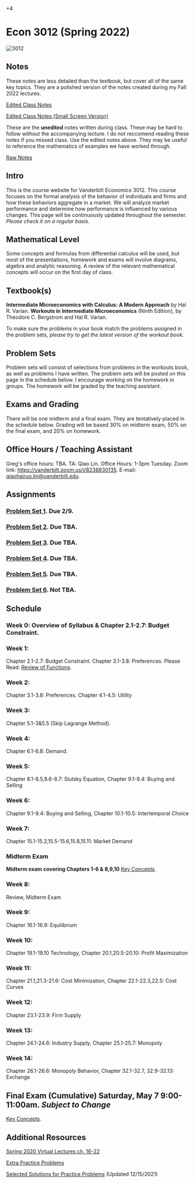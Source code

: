 +4

# Econ 3012 (Spring 2022)

![3012](../files/Images/3012.png)

## Notes

These notes are less detailed than the textbook, but cover all of the same key topics. They are a polished version of the notes created during my Fall 2022 lectures.  

[Edited Class Notes](../files/3010/3012_Notes.pdf)  

[Edited Class Notes (Small Screen Version)](../files/3010/3012_Notes_Small.pdf)  

These are the **unedited** notes written during class. These may be hard to follow without the accompanying lecture. I do not reccomend reading these notes if you missed class. Use the edited notes above. They may be useful to reference the mathematics of examples we have worked through.  

[Raw Notes](../files/3010/3012_Notes_Raw_S2022.pdf) 


## Intro

This is the course website for Vanderbilt Economics 3012. This course focuses on the formal analysis of the behavior of individuals and firms and how these behaviors aggregate in a market. We will analyze market performance and determine how performance is influenced by various changes. This page will be continuously updated throughout the semester. *Please check it on a regular basis*.

## Mathematical Level

Some concepts and formulas from differential calculus will be used, but most of the presentations, homework and exams will involve diagrams, algebra and analytic reasoning. A review of the relevant mathematical concepts will occur on the first day of class.

## Textbook(s)

**Intermediate Microeconomics with Calculus: A Modern Approach** by Hal R. Varian. **Workouts in Intermediate Microeconomics** (Ninth Edition), by Theodore C. Bergstrom and Hal R. Varian.  

To make sure the problems in your book match the problems assigned in the problem sets, *please try to get the latest version of the workout book.* 


## Problem Sets

Problem sets will consist of selections from problems in the workouts book, as well as problems I have written. The problem sets will be posted on this page in the schedule below. I encourage working on the homework in groups. The homework will be graded by the teaching assistant.

## Exams and Grading

There will be one midterm and a final exam. They are tentatively placed in the schedule below. Grading will be based 30% on midterm exam, 50% on the final exam, and 20% on homework.

## Office Hours / Teaching Assistant

Greg's office hours: TBA. TA: Qiao Lin. Office Hours: 1-3pm Tuesday. Zoom link: https://vanderbilt.zoom.us/j/8238830135. E-mail: qiaohairuo.lin@vanderbilt.edu.

## Assignments

### [Problem Set 1](../files/3010/Problem_Set_1.pdf). Due 2/9.
### [Problem Set 2](../files/3010/Problem_Set_2.pdf). Due TBA.
### [Problem Set 3](../files/3010/Problem_Set_3.pdf). Due TBA.
### [Problem Set 4](../files/3010/Problem_Set_4.pdf). Due TBA.
### [Problem Set 5](../files/3010/Problem_Set_5.pdf). Due TBA.
### [Problem Set 6](../files/3010/Problem_Set_6.pdf). Not TBA.

## Schedule

### Week 0: Overview of Syllabus & Chapter 2.1-2.7: Budget Constraint.

### Week 1:

Chapter 2.1-2.7: Budget Constraint. Chapter 3.1-3.8: Preferences.
Please Read: [Review of Functions](../files/3010/MathReviewFunctions.pdf).

### Week 2:

Chapter 3.1-3.8: Preferences. Chapter 4.1-4.5: Utility

### Week 3:

Chapter 5.1-3&5.5 (Skip Lagrange Method).

### Week 4:

Chapter 6.1-6.8: Demand.

### Week 5:

Chapter 8.1-8.5,8.6-8.7: Slutsky Equation, Chapter 9.1-9.4: Buying and Selling

### Week 6:

Chapter 9.1-9.4: Buying and Selling, Chapter 10.1-10.5: Intertemporal Choice

### Week 7: 

Chapter 15.1-15.2,15.5-15.6,15.8,15.11: Market Demand

### Midterm Exam 

**Midterm exam covering Chapters 1-6 & 8,9,10** [Key Concepts](../files/3010/Key_Concepts_2021_Midterm.pdf).

### Week 8: 

Review, Midterm Exam

### Week 9: 

Chapter 16.1-16.9: Equilibrium

### Week 10:

Chapter 19.1-19.10 Technology, Chapter 20.1,20.5-20.10: Profit Maximization

### Week 11:

Chapter 21.1,21.3-21.6: Cost Minimization, Chapter 22.1-22.3,22.5: Cost Curves

### Week 12:

Chapter 23.1-23.9: Firm Supply

### Week 13:

Chapter 24.1-24.6: Industry Supply, Chapter 25.1-25.7: Monopoly

### Week 14:

Chapter 26.1-26.6: Monopoly Behavior, Chapter 32.1-32.7, 32.9-32.13: Exchange


## Final Exam (Cumulative) Saturday, May 7 9:00-11:00am. *Subject to Change*

[Key Concepts](../files/3010/Key_Concepts_2021_Final.pdf).


## Additional Resources

[Spring 2020 Virtual Lectures ch. 16-22](https://vanderbilt.box.com/v/gleo3012lectures)

[Extra Practice Problems](../files/3010/PracticeProblems.pdf)

[Selected Solutions for Practice Problems](../files/3010/PracticeProblemSolutions.pdf) (Updated 12/15/2021)


